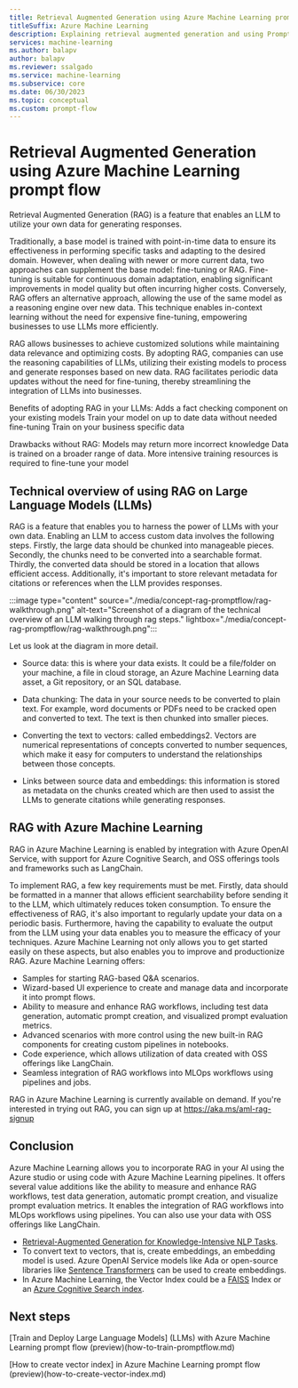```yaml
---
title: Retrieval Augmented Generation using Azure Machine Learning prompt flow (preview)
titleSuffix: Azure Machine Learning
description: Explaining retrieval augmented generation and using Prompt Flow models for business use cases
services: machine-learning
ms.author: balapv
author: balapv
ms.reviewer: ssalgado
ms.service: machine-learning
ms.subservice: core
ms.date: 06/30/2023
ms.topic: conceptual
ms.custom: prompt-flow
---
```


# Retrieval Augmented Generation using Azure Machine Learning prompt flow

Retrieval Augmented Generation (RAG) is a feature that enables an LLM to utilize your own data for generating responses.  

Traditionally, a base model is trained with point-in-time data to ensure its effectiveness in performing specific tasks and adapting to the desired domain. However, when dealing with newer or more current data, two approaches can supplement the base model: fine-tuning or RAG. Fine-tuning is suitable for continuous domain adaptation, enabling significant improvements in model quality but often incurring higher costs. Conversely, RAG offers an alternative approach, allowing the use of the same model as a reasoning engine over new data. This technique enables in-context learning without the need for expensive fine-tuning, empowering businesses to use LLMs more efficiently. 

RAG allows businesses to achieve customized solutions while maintaining data relevance and optimizing costs. By adopting RAG, companies can use the reasoning capabilities of LLMs, utilizing their existing models to process and generate responses based on new data. RAG facilitates periodic data updates without the need for fine-tuning, thereby streamlining the integration of LLMs into businesses. 

Benefits of adopting RAG in your LLMs:
Adds a fact checking component on your existing models
Train your model on up to date data without needed fine-tuning
Train on your business specific data

Drawbacks without RAG:
Models may return more incorrect knowledge
Data is trained on a broader range of data. More intensive training resources is required to fine-tune your model 

## Technical overview of using RAG on Large Language Models (LLMs)

RAG is a feature that enables you to harness the power of LLMs with your own data. Enabling an LLM to access custom data involves the following steps. Firstly, the large data should be chunked into manageable pieces. Secondly, the chunks need to be converted into a searchable format. Thirdly, the converted data should be stored in a location that allows efficient access. Additionally, it's important to store relevant metadata for citations or references when the LLM provides responses. 

:::image type="content" source="./media/concept-rag-promptflow/rag-walkthrough.png" alt-text="Screenshot of a diagram of the technical overview of an LLM walking through rag steps." lightbox="./media/concept-rag-promptflow/rag-walkthrough.png":::

Let us look at the diagram in more detail. 

* Source data: this is where your data exists. It could be a file/folder on your machine, a file in cloud storage, an Azure Machine Learning data asset, a Git repository, or an SQL database. 

* Data chunking: The data in your source needs to be converted to plain text. For example, word documents or PDFs need to be cracked open and converted to text. The text is then chunked into smaller pieces. 

* Converting the text to vectors: called embeddings2. Vectors are numerical representations of concepts converted to number sequences, which make it easy for computers to understand the relationships between those concepts. 

* Links between source data and embeddings: this information is stored as metadata on the chunks created which are then used to assist the LLMs to generate citations while generating responses. 

## RAG with Azure Machine Learning 

RAG in Azure Machine Learning is enabled by integration with Azure OpenAI Service, with support for Azure Cognitive Search, and OSS offerings tools and frameworks such as LangChain. 

To implement RAG, a few key requirements must be met. Firstly, data should be formatted in a manner that allows efficient searchability before sending it to the LLM, which ultimately reduces token consumption. To ensure the effectiveness of RAG, it's also important to regularly update your data on a periodic basis. Furthermore, having the capability to evaluate the output from the LLM using your data enables you to measure the efficacy of your techniques. Azure Machine Learning not only allows you to get started easily on these aspects, but also enables you to improve and productionize RAG. Azure Machine Learning offers: 

* Samples for starting RAG-based Q&A scenarios. 
* Wizard-based UI experience to create and manage data and incorporate it into prompt flows. 
* Ability to measure and enhance RAG workflows, including test data generation, automatic prompt creation, and visualized prompt evaluation metrics. 
* Advanced scenarios with more control using the new built-in RAG components for creating custom pipelines in notebooks. 
* Code experience, which allows utilization of data created with OSS offerings like LangChain. 
* Seamless integration of RAG workflows into MLOps workflows using pipelines and jobs. 

RAG in Azure Machine Learning is currently available on demand. If you're interested
in trying out RAG, you can sign up at <https://aka.ms/aml-rag-signup>

## Conclusion

Azure Machine Learning allows you to incorporate RAG in your AI using the Azure studio or using code with Azure Machine Learning pipelines. It offers several value additions like the ability to measure and enhance RAG workflows, test data generation, automatic prompt creation, and visualize prompt evaluation metrics. It enables the integration of RAG workflows into MLOps workflows using pipelines. You can also use your data with OSS offerings like LangChain. 

* [Retrieval-Augmented Generation for Knowledge-Intensive NLP Tasks](https://arxiv.org/abs/2005.11401).
* To convert text to vectors, that is, create embeddings, an embedding
model is used. Azure OpenAI Service models like Ada or open-source
libraries like [Sentence Transformers](https://www.sbert.net/index.html)
can be used to create embeddings.
* In Azure Machine Learning, the Vector Index could be a [FAISS](https://faiss.ai/)
Index or an [Azure Cognitive Search
index](../search/search-what-is-an-index.md).

## Next steps

[Train and Deploy Large Language Models] (LLMs) with Azure Machine Learning prompt flow (preview)(how-to-train-promptflow.md)

[How to create vector index] in Azure Machine Learning prompt flow (preview)(how-to-create-vector-index.md)

